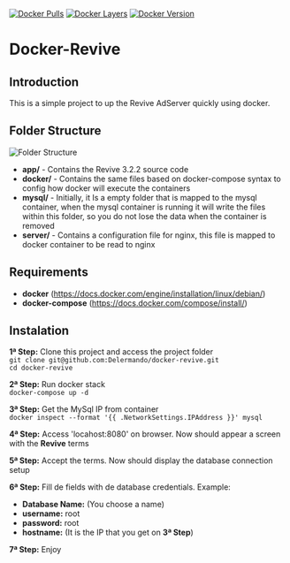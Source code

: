 [![Docker Pulls](https://img.shields.io/docker/pulls/delermando/docker-revive.svg?maxAge=2592000)]() [![Docker Layers](https://images.microbadger.com/badges/image/delermando/docker-revive.svg)](http://microbadger.com/images/delermando/locust-load-test:1.0 "Get your own image badge on microbadger.com") [![Docker Version](https://images.microbadger.com/badges/version/delermando/docker-revive.svg)](http://microbadger.com/images/delermando/locust-load-test:1.0 "Get your own version badge on microbadger.com") 

# Docker-Revive  
## Introduction
This is a simple project to up  the Revive AdServer quickly using docker.

## Folder Structure
![Folder Structure](https://s4.postimg.org/ams946cbx/folder-structure.png)
- **app/** - Contains the Revive 3.2.2 source code
- **docker/** - Contains the same files based on docker-compose syntax to config how docker will execute the containers
- **mysql/** - Initially, it Is a empty folder that is mapped to the mysql container, when the mysql container is running it will write the files within this folder, so you do not lose the data when the container is removed
- **server/** - Contains a configuration file for nginx, this file is mapped to docker container to be read to nginx

## Requirements  
- **docker** (https://docs.docker.com/engine/installation/linux/debian/)  
- **docker-compose** (https://docs.docker.com/compose/install/)  

## Instalation
**1ª Step:** Clone this project and access the project folder  
`git clone git@github.com:Delermando/docker-revive.git`  
`cd docker-revive` 	

**2ª Step:** Run docker stack  
`docker-compose up -d`

**3ª Step:** Get the MySql IP from container  
`docker inspect --format '{{ .NetworkSettings.IPAddress }}' mysql`

**4ª Step:** Access 'locahost:8080' on browser. Now should appear a screen with the **Revive** terms

**5ª Step:** Accept the terms. Now should display the database connection setup

**6ª Step:** Fill de fields with de database credentials. Example:  
- **Database Name:** (You choose a name)  
- **username:** root  
- **password:** root  
- **hostname:** (It is the IP that you get on **3ª Step**)  

**7ª Step:** Enjoy
